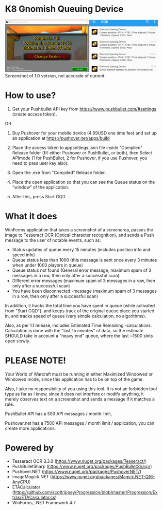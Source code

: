 # K8 Gnomish Queuing Device
![alt text](https://github.com/kitsun8/K8-Gnomish-Queuing-Device/blob/master/Screenshot/K8GDC.png)
Screenshot of 1.0 version, not accurate of current.

# How to use?
1. Get your Pushbullet API key from https://www.pushbullet.com/#settings (create access token).

OR

1. Buy Pushover for your mobile device (4.99USD one time fee) and set up an application at https://pushover.net/apps/build

2. Place the access token to appsettings.json file inside "Compiled" Release folder (fill either Pushover or PushBullet, or both), then Select APImode (1 for PushBullet, 2 for Pushover, if you use Pushover, you need to pass user key also).
3. Open the .exe from "Compiled" Release folder. 
4. Place the open application so that you can see the Queue status on the "window" of the application.
5. After this, press Start GQD. 

# What it does
WinForms application that takes a screenshot of a screenarea, passes the image to Tesseract OCR (Optical character recognition), and sends a Push message to the user of notable events, such as:
- Status updates of queue every 15 minutes (includes position info and speed info)
- Queue status less than 1000 (this message is sent once every 3 minutes when under 1000 players in queue)
- Queue status not found (General error message, maximum spam of 3 messages in a row, then only after a successful scan)
- Different error messages (maximum spam of 3 messages in a row, then only after a successful scan)
- You have been disconnected -message (maximum spam of 3 messages in a row, then only after a successful scan)

In addition, it tracks the total time you have spent in queue (while activated from "Start GQD"), and keeps track of the original queue place you started in, and tracks speed of queue (very simple calculation, no algorithms).

Also, as per 1.1 release, includes Estimated Time Remaining -calculations. Calculation is done with the "last 15 minutes" of data, so the estimate SHOULD take in account a "heavy end" queue, where the last ~1500 slots open slowly.

# PLEASE NOTE!
Your World of Warcraft must be running in either Maximized Windowed or Windowed mode, since this application has to be on top of the game.

Also, I take no responsibility of you using this tool. It is not an forbidden tool type as far as I know, since it does not interfere or modify anything, it merely observes text on a screenshot and sends a message if it matches a rule.

PushBullet API has a 500 API messages / month limit.

Pushover.net has a 7500 API messages / month limit / application, you can create more applications.


# Powered by
- Tesseract OCR 3.3.0 (https://www.nuget.org/packages/Tesseract/)
- PushBulletSharp (https://www.nuget.org/packages/PushBulletSharp/)
- Pushover.NET (https://www.nuget.org/packages/PushoverNET/)
- ImageMagick.NET (https://www.nuget.org/packages/Magick.NET-Q16-AnyCPU)
- ETACalculator (https://github.com/scottrippey/Progression/blob/master/Progression/Extras/ETACalculator.cs)
- WinForms, .NET Framework 4.7
